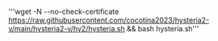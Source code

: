 '''wget -N --no-check-certificate https://raw.githubusercontent.com/cocotina2023/hysteria2-v/main/hysteria2-v/hy2/hysteria.sh && bash hysteria.sh'''
